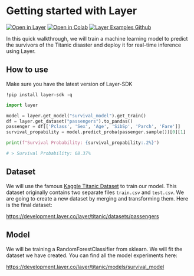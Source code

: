 # Getting started with Layer

[![Open in Layer](https://development.layer.co/assets/badge.svg)](https://app.layer.ai/layer/titanic) [![Open in Colab](https://colab.research.google.com/assets/colab-badge.svg)](https://colab.research.google.com/github/layerai/examples/blob/main/titanic/Getting_Started_With_Layer.ipynb) [![Layer Examples Github](https://badgen.net/badge/icon/github?icon=github&label)](https://github.com/layerai/examples/tree/main/titanic)

In this quick walkthrough, we will train a machine learning model to predict the survivors of the Titanic disaster and deploy it for real-time inference using Layer.

## How to use

Make sure you have the latest version of Layer-SDK
```
!pip install layer-sdk -q
```

```python
import layer

model = layer.get_model("survival_model").get_train()
df = layer.get_dataset("passengers").to_pandas()
passenger = df[['Pclass', 'Sex', 'Age', 'SibSp', 'Parch', 'Fare']]
survival_propability = model.predict_proba(passenger.sample())[0][1]

print(f"Survival Probability: {survival_propability:.2%}")

# > Survival Probability: 68.37%
```

## Dataset

We will use the famous [Kaggle Titanic Dataset](https://www.kaggle.com/competitions/titanic/data) to train our model. This dataset originally contains two separate files `train.csv` and `test.csv`. We are going to create a new dataset by merging and transforming them. Here is the final dataset:

https://development.layer.co/layer/titanic/datasets/passengers

## Model

We will be training a RandomForestClassifier from sklearn. We will fit the dataset we have created. You can find all the model experiments here:

https://development.layer.co/layer/titanic/models/survival_model
